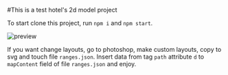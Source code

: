 #This is a test hotel's 2d model project

To start clone this project, run `npm i` and `npm start`.

![preview](./preview.gif)

If you want change layouts, go to photoshop, make custom layouts, copy to svg and touch file `ranges.json`. Insert data from tag `path` attribute `d` to `mapContent` field of file `ranges.json` and enjoy.

